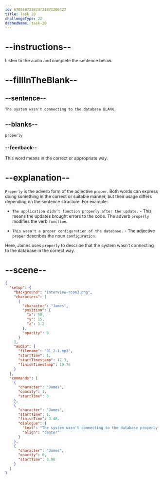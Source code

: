 ```yaml
---
id: 67055872382df21871200427
title: Task 20
challengeType: 22
dashedName: task-20
---
```


<!-- (Audio) James: The system wasn't connecting to the database properly. -->

# --instructions--

Listen to the audio and complete the sentence below.

# --fillInTheBlank--

## --sentence--

`The system wasn't connecting to the database BLANK.`

## --blanks--

`properly`

### --feedback--

This word means in the correct or appropriate way.

# --explanation--

`Properly` is the adverb form of the adjective `proper`. Both words can express doing something in the correct or suitable manner, but their usage differs depending on the sentence structure. For example:  

- `The application didn’t function properly after the update.` - This means the updates brought errors to the code. The adverb `properly` modifies the verb `function`.

- `This wasn't a proper configuration of the database.` - The adjective `proper` describes the noun `configuration`.

Here, James uses `properly` to describe that the system wasn’t connecting to the database in the correct way.

# --scene--

```json
{
  "setup": {
    "background": "interview-room3.png",
    "characters": [
      {
        "character": "James",
        "position": {
          "x": 50,
          "y": 15,
          "z": 1.2
        },
        "opacity": 0
      }
    ],
    "audio": {
      "filename": "B1_2-1.mp3",
      "startTime": 1,
      "startTimestamp": 17.3,
      "finishTimestamp": 19.78
    }
  },
  "commands": [
    {
      "character": "James",
      "opacity": 1,
      "startTime": 0
    },
    {
      "character": "James",
      "startTime": 1,
      "finishTime": 3.48,
      "dialogue": {
        "text": "The system wasn't connecting to the database properly.",
        "align": "center"
      }
    },
    {
      "character": "James",
      "opacity": 0,
      "startTime": 3.98
    }
  ]
}
```
